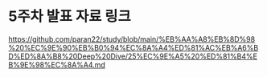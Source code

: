 # 5주차 발표 자료 링크

https://github.com/paran22/study/blob/main/%EB%AA%A8%EB%8D%98%20%EC%9E%90%EB%B0%94%EC%8A%A4%ED%81%AC%EB%A6%BD%ED%8A%B8%20Deep%20Dive/25%EC%9E%A5%20%ED%81%B4%EB%9E%98%EC%8A%A4.md

